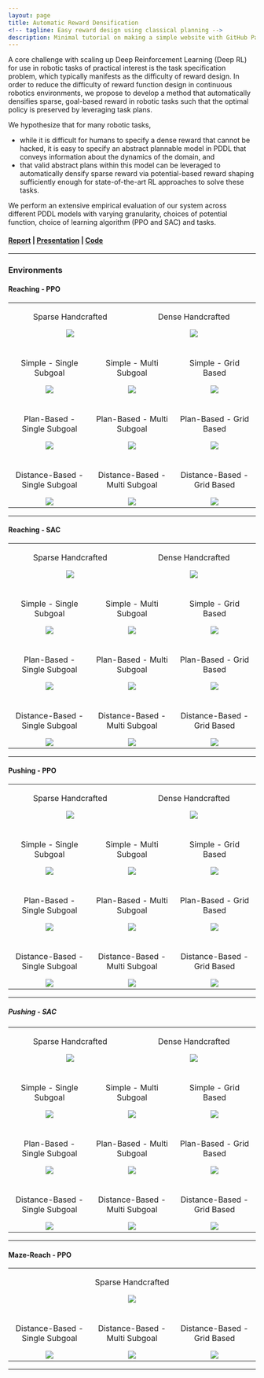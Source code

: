 ```yaml
---
layout: page
title: Automatic Reward Densification
<!-- tagline: Easy reward design using classical planning -->
description: Minimal tutorial on making a simple website with GitHub Pages
---
```


A core challenge with scaling up Deep Reinforcement Learning (Deep RL) for use in robotic tasks of practical interest is the task specification problem, which typically manifests as the difficulty of reward design. In order to reduce the difficulty of reward function design in continuous robotics environments, we propose to develop a method that automatically densifies sparse, goal-based reward in robotic tasks such that the optimal policy is preserved by leveraging task plans. 

We hypothesize that for many robotic tasks, 
- while it is difficult for humans to specify a dense reward that cannot be hacked, it is easy to specify an abstract plannable model in PDDL that conveys information about the dynamics of the domain, and 
- that valid abstract plans within this model can be leveraged to automatically densify sparse reward via potential-based reward shaping sufficiently enough for state-of-the-art RL approaches to solve these tasks. 

We perform an extensive empirical evaluation of our system across different PDDL models with varying granularity, choices of potential function, choice of learning algorithm (PPO and SAC) and tasks.

#### [Report](assets/report.pdf) | [Presentation](https://docs.google.com/presentation/d/1M5sPGWkCsGoGVnfnY0i7reYVwLuUrs1Fx4Vm10iyals/edit?usp=sharing) | [Code](https://github.com/NishanthJKumar/airobot_reward_densification)

---

### Environments

#### Reaching - PPO 

<table class="wide">
    <colgroup>
        <col width="16.5%">
        <col width="16.5%">
        <col width="16.5%">
        <col width="16.5%">
        <col width="16.5%">
        <col width="16.5%">
    </colgroup>
    <tr>
        <td colspan="3">
            <p style="text-align:center"> Sparse Handcrafted </p>
            <center>
                <img src="assets/videos/reach_ppo_sparse_handcrafted.gif"/>
            </center>
        </td>
        <td colspan="3">
            <p style="text-align:center"> Dense Handcrafted </p>
            <center>
                <img src="assets/videos/reach_ppo_dense_handcrafted.gif"/>
            </center>
        </td>
    </tr>
    <tr>
        <td colspan="2">
            <br>
            <p style="text-align:center"> Simple - Single Subgoal </p>
            <center>
                <img src="assets/videos/reach_ppo_simple_single.gif"/>
            </center>
        </td>
        <td colspan="2">
            <br>
            <p style="text-align:center"> Simple - Multi Subgoal </p>
            <center>
                <img src="assets/videos/reach_ppo_simple_multi.gif"/>
            </center>
        </td>
        <td colspan="2">
            <br>
            <p style="text-align:center"> Simple - Grid Based </p>
            <center>
                <img src="assets/videos/reach_ppo_simple_grid.gif"/>
            </center>
        </td>
    </tr>
    <tr>
        <td colspan="2">
            <br>
            <p style="text-align:center"> Plan-Based - Single Subgoal </p>
            <center>
                <img src="assets/videos/reach_ppo_plan_single.gif"/>
            </center>
        </td>
        <td colspan="2">
            <br>
            <p style="text-align:center"> Plan-Based - Multi Subgoal </p>
            <center>
                <img src="assets/videos/reach_ppo_plan_multi.gif"/>
            </center>
        </td>
        <td colspan="2">
            <br>
            <p style="text-align:center"> Plan-Based - Grid Based </p>
            <center>
                <img src="assets/videos/reach_ppo_plan_grid.gif"/>
            </center>
        </td>
    </tr>
    <tr>
        <td colspan="2">
            <br>
            <p style="text-align:center"> Distance-Based - Single Subgoal </p>
            <center>
                <img src="assets/videos/reach_ppo_dist_single.gif"/>
            </center>
        </td>
        <td colspan="2">
            <br>
            <p style="text-align:center"> Distance-Based - Multi Subgoal </p>
            <center>
                <img src="assets/videos/reach_ppo_dist_multi.gif"/>
            </center>
        </td>
        <td colspan="2">
            <br>
            <p style="text-align:center"> Distance-Based - Grid Based </p>
            <center>
                <img src="assets/videos/reach_ppo_dist_grid.gif"/>
            </center>
        </td>
    </tr>
</table>

---

#### Reaching - SAC

<table class="wide">
    <colgroup>
        <col width="16.5%">
        <col width="16.5%">
        <col width="16.5%">
        <col width="16.5%">
        <col width="16.5%">
        <col width="16.5%">
    </colgroup>
    <tr>
        <td colspan="3">
            <p style="text-align:center"> Sparse Handcrafted </p>
            <center>
                <img src="assets/videos/reach_sac_sparse_handcrafted.gif"/>
            </center>
        </td>
        <td colspan="3">
            <p style="text-align:center"> Dense Handcrafted </p>
            <center>
                <img src="assets/videos/reach_sac_dense_handcrafted.gif"/>
            </center>
        </td>
    </tr>
    <tr>
        <td colspan="2">
            <br>
            <p style="text-align:center"> Simple - Single Subgoal </p>
            <center>
                <img src="assets/videos/reach_sac_simple_single.gif"/>
            </center>
        </td>
        <td colspan="2">
            <br>
            <p style="text-align:center"> Simple - Multi Subgoal </p>
            <center>
                <img src="assets/videos/reach_sac_simple_multi.gif"/>
            </center>
        </td>
        <td colspan="2">
            <br>
            <p style="text-align:center"> Simple - Grid Based </p>
            <center>
                <img src="assets/videos/reach_sac_simple_grid.gif"/>
            </center>
        </td>
    </tr>
    <tr>
        <td colspan="2">
            <br>
            <p style="text-align:center"> Plan-Based - Single Subgoal </p>
            <center>
                <img src="assets/videos/reach_sac_plan_single.gif"/>
            </center>
        </td>
        <td colspan="2">
            <br>
            <p style="text-align:center"> Plan-Based - Multi Subgoal </p>
            <center>
                <img src="assets/videos/reach_sac_plan_multi.gif"/>
            </center>
        </td>
        <td colspan="2">
            <br>
            <p style="text-align:center"> Plan-Based - Grid Based </p>
            <center>
                <img src="assets/videos/reach_sac_plan_grid.gif"/>
            </center>
        </td>
    </tr>
    <tr>
        <td colspan="2">
            <br>
            <p style="text-align:center"> Distance-Based - Single Subgoal </p>
            <center>
                <img src="assets/videos/reach_sac_dist_single.gif"/>
            </center>
        </td>
        <td colspan="2">
            <br>
            <p style="text-align:center"> Distance-Based - Multi Subgoal </p>
            <center>
                <img src="assets/videos/reach_sac_dist_multi.gif"/>
            </center>
        </td>
        <td colspan="2">
            <br>
            <p style="text-align:center"> Distance-Based - Grid Based </p>
            <center>
                <img src="assets/videos/reach_sac_dist_grid.gif"/>
            </center>
        </td>
    </tr>
</table>

---

#### Pushing - PPO

<table class="wide">
    <colgroup>
        <col width="16.5%">
        <col width="16.5%">
        <col width="16.5%">
        <col width="16.5%">
        <col width="16.5%">
        <col width="16.5%">
    </colgroup>
    <tr>
        <td colspan="3">
            <p style="text-align:center"> Sparse Handcrafted </p>
            <center>
                <img src="assets/videos/push_ppo_sparse_handcrafted.gif"/>
            </center>
        </td>
        <td colspan="3">
            <p style="text-align:center"> Dense Handcrafted </p>
            <center>
                <img src="assets/videos/push_ppo_dense_handcrafted.gif"/>
            </center>
        </td>
    </tr>
    <tr>
        <td colspan="2">
            <br>
            <p style="text-align:center"> Simple - Single Subgoal </p>
            <center>
                <img src="assets/videos/push_ppo_simple_single.gif"/>
            </center>
        </td>
        <td colspan="2">
            <br>
            <p style="text-align:center"> Simple - Multi Subgoal </p>
            <center>
                <img src="assets/videos/push_ppo_simple_multi.gif"/>
            </center>
        </td>
        <td colspan="2">
            <br>
            <p style="text-align:center"> Simple - Grid Based </p>
            <center>
                <img src="assets/videos/push_ppo_simple_grid.gif"/>
            </center>
        </td>
    </tr>
    <tr>
        <td colspan="2">
            <br>
            <p style="text-align:center"> Plan-Based - Single Subgoal </p>
            <center>
                <img src="assets/videos/push_ppo_plan_single.gif"/>
            </center>
        </td>
        <td colspan="2">
            <br>
            <p style="text-align:center"> Plan-Based - Multi Subgoal </p>
            <center>
                <img src="assets/videos/push_ppo_plan_multi.gif"/>
            </center>
        </td>
        <td colspan="2">
            <br>
            <p style="text-align:center"> Plan-Based - Grid Based </p>
            <center>
                <img src="assets/videos/push_ppo_plan_grid.gif"/>
            </center>
        </td>
    </tr>
    <tr>
        <td colspan="2">
            <br>
            <p style="text-align:center"> Distance-Based - Single Subgoal </p>
            <center>
                <img src="assets/videos/push_ppo_dist_single.gif"/>
            </center>
        </td>
        <td colspan="2">
            <br>
            <p style="text-align:center"> Distance-Based - Multi Subgoal </p>
            <center>
                <img src="assets/videos/push_ppo_dist_multi.gif"/>
            </center>
        </td>
        <td colspan="2">
            <br>
            <p style="text-align:center"> Distance-Based - Grid Based </p>
            <center>
                <img src="assets/videos/push_ppo_dist_grid.gif"/>
            </center>
        </td>
    </tr>
</table>

---

##### Pushing - SAC

<table class="wide">
    <colgroup>
        <col width="16.5%">
        <col width="16.5%">
        <col width="16.5%">
        <col width="16.5%">
        <col width="16.5%">
        <col width="16.5%">
    </colgroup>
    <tr>
        <td colspan="3">
            <p style="text-align:center"> Sparse Handcrafted </p>
            <center>
                <img src="assets/videos/push_sac_sparse_handcrafted.gif"/>
            </center>
        </td>
        <td colspan="3">
            <p style="text-align:center"> Dense Handcrafted </p>
            <center>
                <img src="assets/videos/push_sac_dense_handcrafted.gif"/>
            </center>
        </td>
    </tr>
    <tr>
        <td colspan="2">
            <br>
            <p style="text-align:center"> Simple - Single Subgoal </p>
            <center>
                <img src="assets/videos/push_sac_simple_single.gif"/>
            </center>
        </td>
        <td colspan="2">
            <br>
            <p style="text-align:center"> Simple - Multi Subgoal </p>
            <center>
                <img src="assets/videos/push_sac_simple_multi.gif"/>
            </center>
        </td>
        <td colspan="2">
            <br>
            <p style="text-align:center"> Simple - Grid Based </p>
            <center>
                <img src="assets/videos/push_sac_simple_grid.gif"/>
            </center>
        </td>
    </tr>
    <tr>
        <td colspan="2">
            <br>
            <p style="text-align:center"> Plan-Based - Single Subgoal </p>
            <center>
                <img src="assets/videos/push_sac_plan_single.gif"/>
            </center>
        </td>
        <td colspan="2">
            <br>
            <p style="text-align:center"> Plan-Based - Multi Subgoal </p>
            <center>
                <img src="assets/videos/push_sac_plan_multi.gif"/>
            </center>
        </td>
        <td colspan="2">
            <br>
            <p style="text-align:center"> Plan-Based - Grid Based </p>
            <center>
                <img src="assets/videos/push_sac_plan_grid.gif"/>
            </center>
        </td>
    </tr>
    <tr>
        <td colspan="2">
            <br>
            <p style="text-align:center"> Distance-Based - Single Subgoal </p>
            <center>
                <img src="assets/videos/push_sac_dist_single.gif"/>
            </center>
        </td>
        <td colspan="2">
            <br>
            <p style="text-align:center"> Distance-Based - Multi Subgoal </p>
            <center>
                <img src="assets/videos/push_sac_dist_multi.gif"/>
            </center>
        </td>
        <td colspan="2">
            <br>
            <p style="text-align:center"> Distance-Based - Grid Based </p>
            <center>
                <img src="assets/videos/push_sac_dist_grid.gif"/>
            </center>
        </td>
    </tr>
</table>

---

#### Maze-Reach - PPO

<table class="wide">
    <colgroup>
        <col width="16.5%">
        <col width="16.5%">
        <col width="16.5%">
        <col width="16.5%">
        <col width="16.5%">
        <col width="16.5%">
    </colgroup>
    <tr>
        <td colspan="6">
            <p style="text-align:center"> Sparse Handcrafted </p>
            <center>
                <img src="assets/videos/maze_reach_ppo_sparse_handcrafted.gif"/>
            </center>
        </td>
    </tr>
    <tr>
        <td colspan="2">
            <br>
            <p style="text-align:center"> Distance-Based - Single Subgoal </p>
            <center>
                <img src="assets/videos/maze_reach_ppo_dist_single.gif"/>
            </center>
        </td>
        <td colspan="2">
            <br>
            <p style="text-align:center"> Distance-Based - Multi Subgoal </p>
            <center>
                <img src="assets/videos/maze_reach_ppo_dist_multi.gif"/>
            </center>
        </td>
        <td colspan="2">
            <br>
            <p style="text-align:center"> Distance-Based - Grid Based </p>
            <center>
                <img src="assets/videos/maze_reach_ppo_dist_grid.gif"/>
            </center>
        </td>
    </tr>
</table>

---
